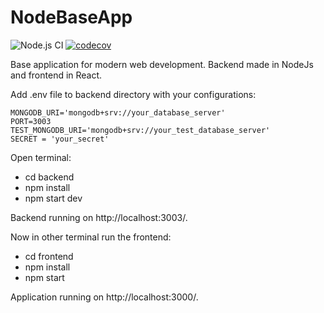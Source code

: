 # NodeBaseApp
![Node.js CI](https://github.com/tecruz/NodeBaseApp/workflows/Node.js%20CI/badge.svg) 
[![codecov](https://codecov.io/gh/tecruz/NodeBaseApp/branch/master/graph/badge.svg)](https://codecov.io/gh/tecruz/NodeBaseApp)

Base application for modern web development. Backend made in NodeJs and frontend in React.

Add .env file to backend directory with your configurations:

```.env
MONGODB_URI='mongodb+srv://your_database_server'
PORT=3003
TEST_MONGODB_URI='mongodb+srv://your_test_database_server'
SECRET = 'your_secret'
```

Open terminal:
- cd backend
- npm install
- npm start dev

Backend running on http://localhost:3003/.

Now in other terminal run the frontend:
- cd frontend
- npm install
- npm start

Application running on http://localhost:3000/.


